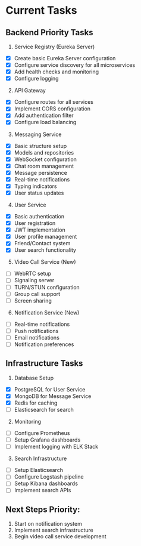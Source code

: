 # Current Tasks

## Backend Priority Tasks

1. Service Registry (Eureka Server)
- [x] Create basic Eureka Server configuration
- [x] Configure service discovery for all microservices
- [x] Add health checks and monitoring
- [x] Configure logging

2. API Gateway
- [x] Configure routes for all services
- [x] Implement CORS configuration
- [x] Add authentication filter
- [x] Configure load balancing

3. Messaging Service
- [x] Basic structure setup
- [x] Models and repositories
- [x] WebSocket configuration
- [x] Chat room management
- [x] Message persistence
- [x] Real-time notifications
- [x] Typing indicators
- [x] User status updates

4. User Service
- [x] Basic authentication
- [x] User registration
- [x] JWT implementation
- [x] User profile management
- [x] Friend/Contact system
- [x] User search functionality

5. Video Call Service (New)
- [ ] WebRTC setup
- [ ] Signaling server
- [ ] TURN/STUN configuration
- [ ] Group call support
- [ ] Screen sharing

6. Notification Service (New)
- [ ] Real-time notifications
- [ ] Push notifications
- [ ] Email notifications
- [ ] Notification preferences

## Infrastructure Tasks

1. Database Setup
- [x] PostgreSQL for User Service
- [x] MongoDB for Message Service
- [x] Redis for caching
- [ ] Elasticsearch for search

2. Monitoring
- [ ] Configure Prometheus
- [ ] Setup Grafana dashboards
- [ ] Implement logging with ELK Stack

3. Search Infrastructure
- [ ] Setup Elasticsearch
- [ ] Configure Logstash pipeline
- [ ] Setup Kibana dashboards
- [ ] Implement search APIs

## Next Steps Priority:
1. Start on notification system
2. Implement search infrastructure
3. Begin video call service development